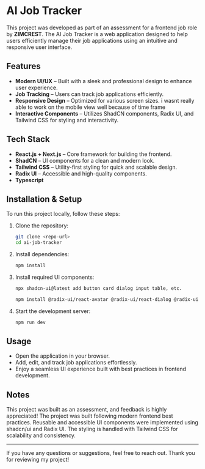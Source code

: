 # AI Job Tracker

This project was developed as part of an assessment for a frontend job role by **ZIMCREST**. The AI Job Tracker is a web application designed to help users efficiently manage their job applications using an intuitive and responsive user interface.

## Features
- **Modern UI/UX** – Built with a sleek and professional design to enhance user experience.
- **Job Tracking** – Users can track job applications efficiently.
- **Responsive Design** – Optimized for various screen sizes. i wasnt really able to work on the mobile view well because of time frame
- **Interactive Components** – Utilizes ShadCN components, Radix UI, and Tailwind CSS for styling and interactivity.

## Tech Stack
- **React.js + Next.js** – Core framework for building the frontend.
- **ShadCN** – UI components for a clean and modern look.
- **Tailwind CSS** – Utility-first styling for quick and scalable design.
- **Radix UI** – Accessible and high-quality components.
- **Typescript** 

## Installation & Setup
To run this project locally, follow these steps:

1. Clone the repository:
   ```sh
   git clone <repo-url>
   cd ai-job-tracker
   ```

2. Install dependencies:
   ```sh
   npm install
   ```

3. Install required UI components:
   ```sh
   npx shadcn-ui@latest add button card dialog input table, etc.
   
   npm install @radix-ui/react-avatar @radix-ui/react-dialog @radix-ui/react-dropdown-menu @radix-ui/react-label @radix-ui/react-scroll-area @radix-ui/react-select @radix-ui/react-separator @radix-ui/react-slider @radix-ui/react-slot @radix-ui/react-tabs class-variance-authority clsx lucide-react next-themes tailwind-merge tailwindcss-animate
   ```

4. Start the development server:
   ```sh
   npm run dev
   ```

## Usage
- Open the application in your browser.
- Add, edit, and track job applications effortlessly.
- Enjoy a seamless UI experience built with best practices in frontend development.

## Notes
This project was built as an assessment, and feedback is highly appreciated!
The project was built following modern frontend best practices.
Reusable and accessible UI components were implemented using shadcn/ui and Radix UI.
The styling is handled with Tailwind CSS for scalability and consistency.

---

If you have any questions or suggestions, feel free to reach out. Thank you for reviewing my project!
